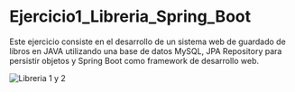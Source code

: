 # Ejercicio1_Libreria_Spring_Boot
Este ejercicio consiste en el desarrollo de un sistema web de guardado de  libros en JAVA utilizando una base de datos MySQL, JPA Repository para persistir  objetos y Spring Boot como framework de desarrollo web.

![Libreria 1 y 2](https://user-images.githubusercontent.com/39173046/141007202-065ae093-c48f-4a88-baa2-38004be3d63a.png)
